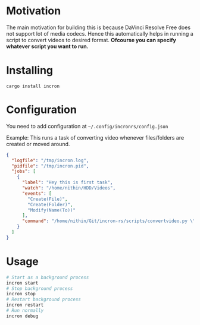 # Motivation
The main motivation for building this is because DaVinci Resolve Free does not support lot of media codecs.
Hence this automatically helps in running a script to convert videos to desired format. 
**Ofcourse you can specify whatever script you want to run.**

# Installing

```
cargo install incron
```

# Configuration

You need to add configuration at `~/.config/incronrs/config.json`

Example: This runs a task of converting video whenever files/folders are created or moved around.

```json
{
  "logfile": "/tmp/incron.log",
  "pidfile": "/tmp/incron.pid",
  "jobs": [
    {
      "label": "Hey this is first task",
      "watch": "/home/nithin/HDD/Videos",
      "events": [
        "Create(File)",
        "Create(Folder)",
        "Modify(Name(To))"
      ],
      "command": "/home/nithin/Git/incron-rs/scripts/convertvideo.py \"$watched\" \"$filename\" \"$event\" \"/home/nithin/HDD/TVideos\""
    }
  ]
}
```

# Usage

```bash
# Start as a background process
incron start
# Stop background process
incron stop
# Restart background process
incron restart
# Run normally
incron debug
```
